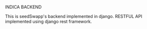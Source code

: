 INDICA BACKEND

This is seedSwapp's backend implemented in django.
RESTFUL API implemented using django rest framework.